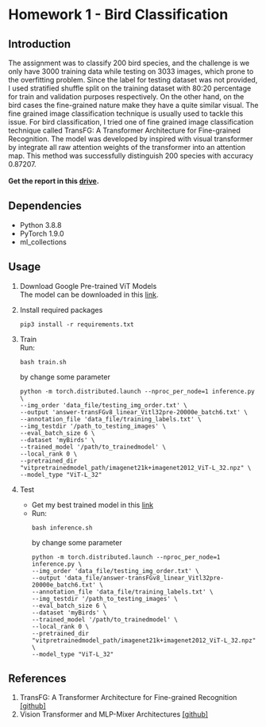 # Homework 1 - Bird Classification

## Introduction
The assignment was to classify 200 bird species, and the challenge is we only have 3000 training data while testing on 3033 images, which prone to the overfitting problem. Since the label for testing dataset was not provided, I used stratified shuffle split on the training dataset with 80:20 percentage for train and validation purposes respectively.
On the other hand, on the bird cases the fine-grained nature make they have a quite similar visual. The fine grained image classification technique is usually used to tackle this issue. For bird classification, I tried one of fine grained image classification technique called TransFG: A Transformer Architecture for Fine-grained Recognition. The model was developed by inspired with visual transformer by integrate all raw attention weights of the
transformer into an attention map. This method was successfully distinguish 200 species with accuracy
0.87207. \
\
**Get the report in this [drive](https://reurl.cc/aNR1VD).**
## Dependencies
  - Python 3.8.8
  - PyTorch 1.9.0
  - ml_collections

## Usage
1. Download Google Pre-trained ViT Models \
   The model can be downloaded in this [link](https://console.cloud.google.com/storage/browser/vit_models).

2. Install required packages
      ```
      pip3 install -r requirements.txt
      ```
3. Train \
   Run: 
      ```
      bash train.sh
      ```
   by change some parameter
      ```
      python -m torch.distributed.launch --nproc_per_node=1 inference.py \
      --img_order 'data_file/testing_img_order.txt' \
      --output 'answer-transFGv8_linear_Vitl32pre-20000e_batch6.txt' \
      --annotation_file 'data_file/training_labels.txt' \
      --img_testdir '/path_to_testing_images' \
      --eval_batch_size 6 \
      --dataset 'myBirds' \
      --trained_model '/path/to_trainedmodel' \
      --local_rank 0 \
      --pretrained_dir "vitpretrainedmodel_path/imagenet21k+imagenet2012_ViT-L_32.npz" \
      --model_type "ViT-L_32"
      ```
4. Test 
   - Get my best trained model in this [link](https://reurl.cc/q1oZbN)
   - Run: 
      ```
      bash inference.sh
      ```
      by change some parameter
      ```
      python -m torch.distributed.launch --nproc_per_node=1 inference.py \
      --img_order 'data_file/testing_img_order.txt' \
      --output 'data_file/answer-transFGv8_linear_Vitl32pre-20000e_batch6.txt' \
      --annotation_file 'data_file/training_labels.txt' \
      --img_testdir '/path_to_testing_images' \
      --eval_batch_size 6 \
      --dataset 'myBirds' \
      --trained_model '/path/to_trainedmodel' \
      --local_rank 0 \
      --pretrained_dir "vitpretrainedmodel_path/imagenet21k+imagenet2012_ViT-L_32.npz" \
      --model_type "ViT-L_32"
      ```
  
## References
1. TransFG: A Transformer Architecture for Fine-grained Recognition [[github]](https://github.com/TACJu/TransFG)
2. Vision Transformer and MLP-Mixer Architectures [[github]](https://github.com/google-research/vision_transformer)
